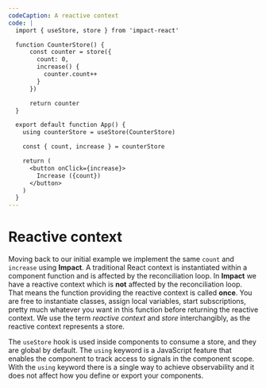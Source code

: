 ```yaml
---
codeCaption: A reactive context
code: |
  import { useStore, store } from 'impact-react'

  function CounterStore() {
      const counter = store({
        count: 0,
        increase() {
          counter.count++
        }
      })

      return counter
  }

  export default function App() {
    using counterStore = useStore(CounterStore)

    const { count, increase } = counterStore

    return (
      <button onClick={increase}>
        Increase ({count})
      </button>
    )
  }
---
```


# Reactive context

Moving back to our initial example we implement the same `count` and `increase` using **Impact**. A traditional React context is instantiated within a component function and is affected by the reconciliation loop. In **Impact** we have a reactive context which is **not** affected by the reconciliation loop. That means the function providing the reactive context is called **once**. You are free to instantiate classes, assign local variables, start subscriptions, pretty much whatever you want in this function before returning the reactive context. We use the term _reactive context_ and _store_ interchangibly, as the reactive context represents a store.

The `useStore` hook is used inside components to consume a store, and they are global by default. The `using` keyword is a JavaScript feature that enables the component to track access to signals in the component scope. With the `using` keyword there is a single way to achieve observability and it does not affect how you define or export your components.

<ClientOnly>
  <Playground />
</ClientOnly>
